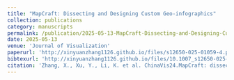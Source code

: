 ```yaml
---
title: "MapCraft: Dissecting and Designing Custom Geo-infographics"
collection: publications
category: manuscripts
permalink: /publication/2025-05-13-MapCraft-Dissecting-and-Designing-Custom-Geo-infographics
date: 2025-05-13
venue: 'Journal of Visualization'
paperurl: 'http://xinyuanzhang1126.github.io/files/s12650-025-01059-4.pdf'
bibtexurl: 'http://xinyuanzhang1126.github.io/files/10.1007_s12650-025-01059-4-bibtex.ris'
citation: 'Zhang, X., Xu, Y., Li, K. et al. ChinaVis24.MapCraft: dissecting and designing custom geo-infographics. J Vis 28, 837–857 (2025). https://doi.org/10.1007/s12650-025-01059-4'
---
```

